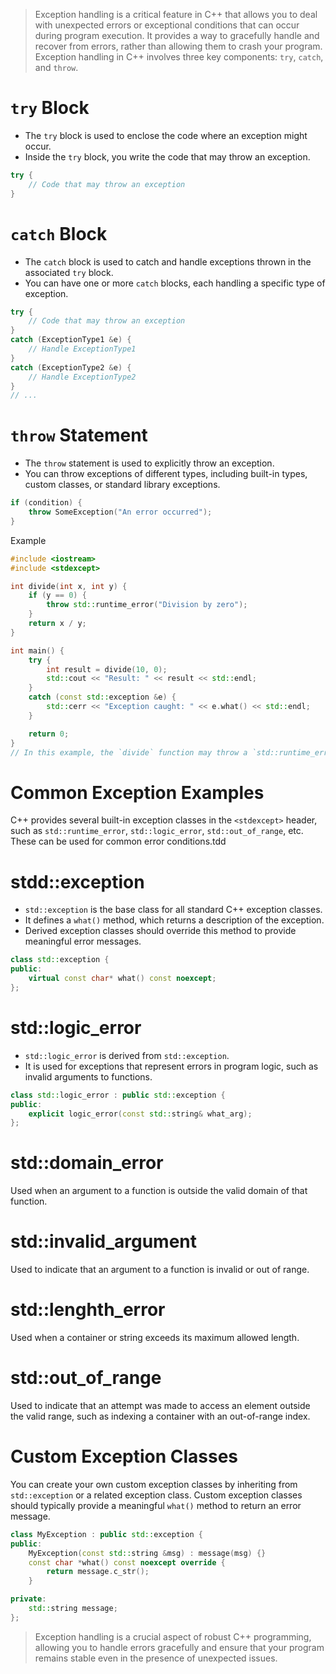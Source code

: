  
>Exception handling is a critical feature in C++ that allows you to deal with unexpected errors or exceptional conditions that can occur during program execution. It provides a way to gracefully handle and recover from errors, rather than allowing them to crash your program. Exception handling in C++ involves three key components: `try`, `catch`, and `throw`.

# `try` Block
- The `try` block is used to enclose the code where an exception might occur.
- Inside the `try` block, you write the code that may throw an exception.
```cpp
try {
    // Code that may throw an exception
}
```
# `catch` Block
- The `catch` block is used to catch and handle exceptions thrown in the associated `try` block.
- You can have one or more `catch` blocks, each handling a specific type of exception.
```cpp
try {
    // Code that may throw an exception
}
catch (ExceptionType1 &e) {
    // Handle ExceptionType1
}
catch (ExceptionType2 &e) {
    // Handle ExceptionType2
}
// ...
```
# `throw` Statement
- The `throw` statement is used to explicitly throw an exception.
- You can throw exceptions of different types, including built-in types, custom classes, or standard library exceptions.
```cpp
if (condition) {
    throw SomeException("An error occurred");
}
```

Example
```cpp
#include <iostream>
#include <stdexcept>

int divide(int x, int y) {
    if (y == 0) {
        throw std::runtime_error("Division by zero");
    }
    return x / y;
}

int main() {
    try {
        int result = divide(10, 0);
        std::cout << "Result: " << result << std::endl;
    }
    catch (const std::exception &e) {
        std::cerr << "Exception caught: " << e.what() << std::endl;
    }

    return 0;
}
// In this example, the `divide` function may throw a `std::runtime_error` exception when dividing by zero. The `try` block in `main` catches this exception and prints an error message.
```

# Common Exception Examples
C++ provides several built-in exception classes in the `<stdexcept>` header, such as `std::runtime_error`, `std::logic_error`, `std::out_of_range`, etc. These can be used for common error conditions.tdd
# stdd::exception
- `std::exception` is the base class for all standard C++ exception classes.
- It defines a `what()` method, which returns a description of the exception.
- Derived exception classes should override this method to provide meaningful error messages.
```cpp
class std::exception {
public:
    virtual const char* what() const noexcept;
};
```
# std::logic_error
- `std::logic_error` is derived from `std::exception`.
- It is used for exceptions that represent errors in program logic, such as invalid arguments to functions.
```cpp
class std::logic_error : public std::exception {
public:
    explicit logic_error(const std::string& what_arg);
};
```
# std::domain_error
Used when an argument to a function is outside the valid domain of that function.
# std::invalid_argument
Used to indicate that an argument to a function is invalid or out of range.
# std::lenghth_error
Used when a container or string exceeds its maximum allowed length.
# std::out_of_range
Used to indicate that an attempt was made to access an element outside the valid range, such as indexing a container with an out-of-range index.
# Custom Exception Classes
You can create your own custom exception classes by inheriting from `std::exception` or a related exception class. Custom exception classes should typically provide a meaningful `what()` method to return an error message.
```cpp
class MyException : public std::exception {
public:
    MyException(const std::string &msg) : message(msg) {}
    const char *what() const noexcept override {
        return message.c_str();
    }

private:
    std::string message;
};
```

> Exception handling is a crucial aspect of robust C++ programming, allowing you to handle errors gracefully and ensure that your program remains stable even in the presence of unexpected issues.